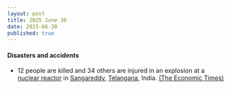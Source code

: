 ```yaml
---
layout: post
title: 2025 June 30
date: 2025-06-30
published: true
---
```



#### Disasters and accidents

* 12 people are killed and 34 others are injured in an explosion at a [nuclear reactor](https://en.wikipedia.org/wiki/Nuclear_reactor "Nuclear reactor") in [Sangareddy](https://en.wikipedia.org/wiki/Sangareddy "Sangareddy"), [Telangana](https://en.wikipedia.org/wiki/Telangana "Telangana"), India. [(The Economic Times)](https://economictimes.indiatimes.com/news/india/telangana-reactor-blast-12-dead-34-injured-in-sigachi-industries-plant-pm-modi-declares-ex-gratia/videoshow/122163417.cms?from=mdr)
